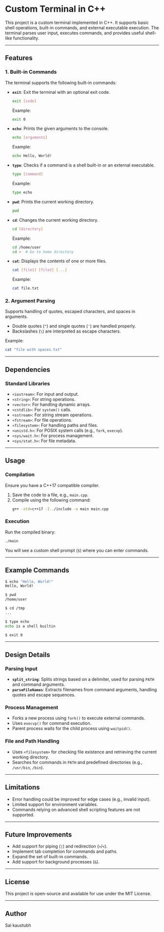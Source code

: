 # Custom Terminal in C++

This project is a custom terminal implemented in C++. It supports basic shell operations, built-in commands, and external executable execution. The terminal parses user input, executes commands, and provides useful shell-like functionality.

---

## Features

### 1. **Built-in Commands**
The terminal supports the following built-in commands:

- **`exit`**: Exit the terminal with an optional exit code.
  ```bash
  exit [code]
  ```
  Example:
  ```bash
  exit 0
  ```

- **`echo`**: Prints the given arguments to the console.
  ```bash
  echo [arguments]
  ```
  Example:
  ```bash
  echo Hello, World!
  ```

- **`type`**: Checks if a command is a shell built-in or an external executable.
  ```bash
  type [command]
  ```
  Example:
  ```bash
  type echo
  ```

- **`pwd`**: Prints the current working directory.
  ```bash
  pwd
  ```

- **`cd`**: Changes the current working directory.
  ```bash
  cd [directory]
  ```
  Example:
  ```bash
  cd /home/user
  cd ~  # Go to home directory
  ```

- **`cat`**: Displays the contents of one or more files.
  ```bash
  cat [file1] [file2] [...]
  ```
  Example:
  ```bash
  cat file.txt
  ```

### 2. **Argument Parsing**
Supports handling of quotes, escaped characters, and spaces in arguments.
- Double quotes (`"`) and single quotes (`'`) are handled properly.
- Backslashes (`\`) are interpreted as escape characters.

Example:
```bash
cat "file with spaces.txt"
```

---

## Dependencies

### Standard Libraries
- `<iostream>`: For input and output.
- `<string>`: For string operations.
- `<vector>`: For handling dynamic arrays.
- `<cstdlib>`: For `system()` calls.
- `<sstream>`: For string stream operations.
- `<fstream>`: For file operations.
- `<filesystem>`: For handling paths and files.
- `<unistd.h>`: For POSIX system calls (e.g., `fork`, `execvp`).
- `<sys/wait.h>`: For process management.
- `<sys/stat.h>`: For file metadata.

---

## Usage

### Compilation
Ensure you have a C++17 compatible compiler.

1. Save the code to a file, e.g., `main.cpp`.
2. Compile using the following command:
   ```bash
   g++ -std=c++17 -I../include -o main main.cpp
   ```

### Execution
Run the compiled binary:
```bash
./main
```

You will see a custom shell prompt (`$`) where you can enter commands.

---

## Example Commands

```bash
$ echo "Hello, World!"
Hello, World!

$ pwd
/home/user

$ cd /tmp
...

$ type echo
echo is a shell builtin

$ exit 0
```

---

## Design Details

### Parsing Input
- **`split_string`**: Splits strings based on a delimiter, used for parsing `PATH` and command arguments.
- **`parseFileNames`**: Extracts filenames from command arguments, handling quotes and escape sequences.

### Process Management
- Forks a new process using `fork()` to execute external commands.
- Uses `execvp()` for command execution.
- Parent process waits for the child process using `waitpid()`.

### File and Path Handling
- Uses `<filesystem>` for checking file existence and retrieving the current working directory.
- Searches for commands in `PATH` and predefined directories (e.g., `/usr/bin`, `/bin`).

---

## Limitations
- Error handling could be improved for edge cases (e.g., invalid input).
- Limited support for environment variables.
- Commands relying on advanced shell scripting features are not supported.

---

## Future Improvements
- Add support for piping (`|`) and redirection (`>`/`<`).
- Implement tab completion for commands and paths.
- Expand the set of built-in commands.
- Add support for background processes (`&`).

---

## License
This project is open-source and available for use under the MIT License.

---

## Author
Sai kaustubh